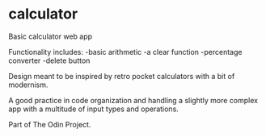 # calculator
Basic calculator web app

Functionality includes:
-basic arithmetic
-a clear function
-percentage converter
-delete button

Design meant to be inspired by retro pocket calculators with a bit of modernism.

A good practice in code organization and handling a slightly more complex app with a multitude of input types and operations.

Part of The Odin Project.